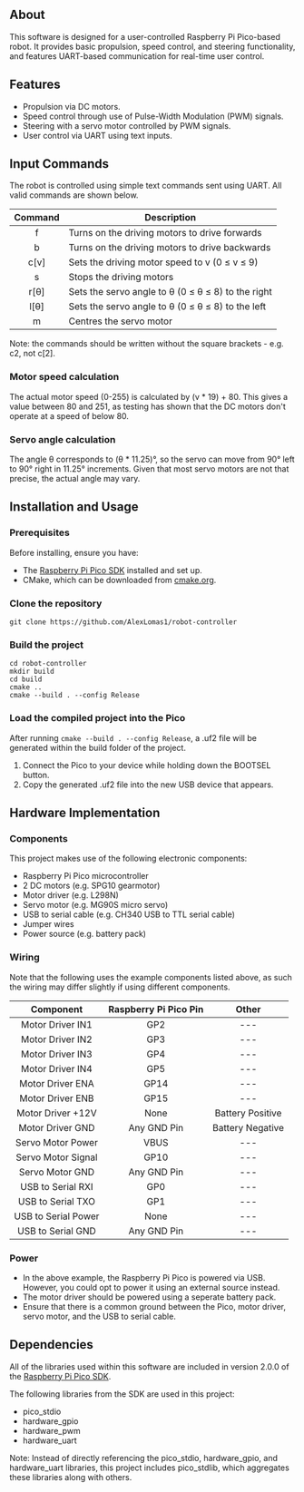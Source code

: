 ## About

This software is designed for a user-controlled Raspberry Pi Pico-based robot. It provides basic propulsion, speed control, and steering functionality, and features UART-based communication for real-time user control.

## Features

* Propulsion via DC motors.
* Speed control through use of Pulse-Width Modulation (PWM) signals.
* Steering with a servo motor controlled by PWM signals.
* User control via UART using text inputs.

## Input Commands

The robot is controlled using simple text commands sent using UART. All valid commands are shown below.

| Command | Description                                         |
|:-------:|-----------------------------------------------------|
|    f    | Turns on the driving motors to drive forwards        |
|    b    | Turns on the driving motors to drive backwards       |
|  c[v]  | Sets the driving motor speed to v (0 ≤ v ≤ 9)      |
|    s    | Stops the driving motors                             |
|  r[θ]  | Sets the servo angle to θ (0 ≤ θ ≤ 8) to the right |
|  l[θ]  | Sets the servo angle to θ (0 ≤ θ ≤ 8) to the left  |
|    m    | Centres the servo motor                             |

Note: the commands should be written without the square brackets - e.g. c2,  not c[2].

### Motor speed calculation

The actual motor speed (0-255) is calculated by (v * 19) + 80. This gives a value between 80 and 251, as testing has shown that the DC motors don't operate at a speed of below 80.

### Servo angle calculation

The angle θ corresponds to (θ * 11.25)°, so the servo can move from 90° left to 90° right in 11.25° increments. Given that most servo motors are not that precise, the actual angle may vary.

## Installation and Usage

### Prerequisites
Before installing, ensure you have:
* The [Raspberry Pi Pico SDK](https://github.com/raspberrypi/pico-sdk) installed and set up. 
* CMake, which can be downloaded from [cmake.org](https://cmake.org/).

### Clone the repository
```
git clone https://github.com/AlexLomas1/robot-controller
```

### Build the project
```
cd robot-controller
mkdir build
cd build
cmake ..
cmake --build . --config Release
```

### Load the compiled project into the Pico
After running `cmake --build . --config Release`, a .uf2 file will be generated within the build folder of the project.
1. Connect the Pico to your device while holding down the BOOTSEL button.
2. Copy the generated .uf2 file into the new USB device that appears.

## Hardware Implementation
### Components
This project makes use of the following electronic components:
* Raspberry Pi Pico microcontroller
* 2 DC motors (e.g. SPG10 gearmotor)
* Motor driver (e.g. L298N)
* Servo motor (e.g. MG90S micro servo)
* USB to serial cable (e.g. CH340 USB to TTL serial cable)
* Jumper wires
* Power source (e.g. battery pack)

### Wiring
Note that the following uses the example components listed above, as such the wiring may differ slightly if using different components.

|      Component      | Raspberry Pi Pico Pin |       Other      |
|:-------------------:|:---------------------:|:----------------:|
|   Motor Driver IN1  |          GP2          |        ---       |
|   Motor Driver IN2  |          GP3          |        ---       |
|   Motor Driver IN3  |          GP4          |        ---       |
|   Motor Driver IN4  |          GP5          |        ---       |
|   Motor Driver ENA  |          GP14         |        ---       |
|   Motor Driver ENB  |          GP15         |        ---       |
|  Motor Driver +12V  |          None         | Battery Positive |
|   Motor Driver GND  |      Any GND Pin      | Battery Negative |
|  Servo Motor Power  |          VBUS         |        ---       |
|  Servo Motor Signal |          GP10         |        ---       |
|   Servo Motor GND   |      Any GND Pin      |        ---       |
|  USB to Serial RXI  |          GP0          |        ---       |
|  USB to Serial TXO  |          GP1          |        ---       |
| USB to Serial Power |          None         |        ---       |
|  USB to Serial GND  |      Any GND Pin      |        ---       |

### Power
* In the above example, the Raspberry Pi Pico is powered via USB. However, you could opt to power it using an external source instead.
* The motor driver should be powered using a seperate battery pack.
* Ensure that there is a common ground between the Pico, motor driver, servo motor, and the USB to serial cable.

## Dependencies

All of the libraries used within this software are included in version 2.0.0 of the [Raspberry Pi Pico SDK](https://github.com/raspberrypi/pico-sdk).

The following libraries from the SDK are used in this project:
* pico_stdio
* hardware_gpio
* hardware_pwm
* hardware_uart

Note: Instead of directly referencing the pico_stdio, hardware_gpio, and hardware_uart libraries, this project includes pico_stdlib, which aggregates these libraries along with others.